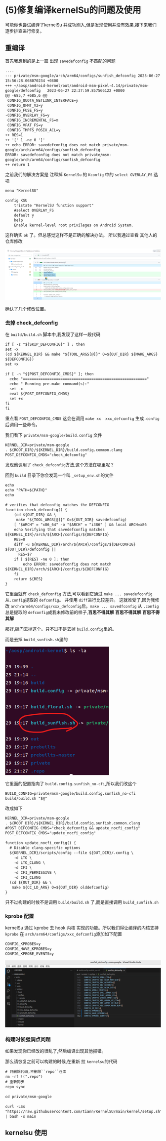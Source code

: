 # (5)修复编译kernelSu的问题及使用

可能你也尝试编译了kernelSu 并成功刷入,但是发现使用并没有效果,接下来我们逐步排查进行修复。

## 重编译

首先我想到的是上一篇 出现 ``savedefconfig`` 不匹配的问题

```
....
--- private/msm-google/arch/arm64/configs/sunfish_defconfig	2023-06-27 15:56:28.068070234 +0800
+++ ~/aosp/android-kernel/out/android-msm-pixel-4.14/private/msm-google/defconfig	2023-06-27 22:37:59.857566122 +0800
@@ -685,7 +685,6 @@
 CONFIG_QUOTA_NETLINK_INTERFACE=y
 CONFIG_QFMT_V2=y
 CONFIG_FUSE_FS=y
-CONFIG_OVERLAY_FS=y
 CONFIG_INCREMENTAL_FS=m
 CONFIG_VFAT_FS=y
 CONFIG_TMPFS_POSIX_ACL=y
++ RES=1
++ '[' 1 -ne 0 ']'
++ echo ERROR: savedefconfig does not match private/msm-google/arch/arm64/configs/sunfish_defconfig
ERROR: savedefconfig does not match private/msm-google/arch/arm64/configs/sunfish_defconfig
++ return 1

```

之前我们的解决方案是 注释掉 ``KernelSu`` 的 ``Kconfig`` 中的 ``select OVERLAY_FS`` 选项
```
menu "KernelSU"

config KSU
	tristate "KernelSU function support"
	#select OVERLAY_FS
	default y
	help
	Enable kernel-level root privileges on Android System.
```    

这样确实 ``ok`` 了。但总感觉这样不是正确的解决办法。
所以我通过查看 其他人的仓库修改

![Alt text](image01.png)

确认了几个修改位置。

### 去掉 check_defconfig 

在 ``build/build.sh`` 脚本中,我发现了这样一段代码
```
if [ -z "${SKIP_DEFCONFIG}" ] ; then
set -x
(cd ${KERNEL_DIR} && make "${TOOL_ARGS[@]}" O=${OUT_DIR} ${MAKE_ARGS} ${DEFCONFIG})
set +x

if [ -n "${POST_DEFCONFIG_CMDS}" ]; then
  echo "========================================================"
  echo " Running pre-make command(s):"
  set -x
  eval ${POST_DEFCONFIG_CMDS}
  set +x
fi
fi
```

重点看 ``POST_DEFCONFIG_CMDS`` 这会在调用 ``make xx  xxx_defconfig`` 生成``.config``后调用一些命令。

我们看下 ``private/msm-google/build.config`` 文件
```
KERNEL_DIR=private/msm-google
. ${ROOT_DIR}/${KERNEL_DIR}/build.config.common.clang
POST_DEFCONFIG_CMDS="check_defconfig"
```

发现他调用了 ``check_defconfig``方法,这个方法在哪里呢？

回到 ``build`` 目录下你会发现一个叫 ``_setup_env.sh``的文件
```
echo
echo "PATH=${PATH}"
echo

# verifies that defconfig matches the DEFCONFIG
function check_defconfig() {
    (cd ${OUT_DIR} && \
     make "${TOOL_ARGS[@]}" O=${OUT_DIR} savedefconfig)
    [ "$ARCH" = "x86_64" -o "$ARCH" = "i386" ] && local ARCH=x86
    echo Verifying that savedefconfig matches ${KERNEL_DIR}/arch/${ARCH}/configs/${DEFCONFIG}
    RES=0
    diff -u ${KERNEL_DIR}/arch/${ARCH}/configs/${DEFCONFIG} ${OUT_DIR}/defconfig ||
      RES=$?
    if [ ${RES} -ne 0 ]; then
        echo ERROR: savedefconfig does not match ${KERNEL_DIR}/arch/${ARCH}/configs/${DEFCONFIG}
    fi
    return ${RES}
}

```

它里面就有 ``check_defconfig`` 方法,可以看到它通过 ``make ... savedefconfig`` 从``.config``提取的 ``defconfig``。
并使用 ``diff``进行比较差异。
这就难受了,因为我修改 ``arch/arm64/configs/xxx_defconfig``后。``make ... savedfconfig`` 从 ``.config``总是提取的 ``defconfig``成我未修改前的样子,**百思不得其解** **百思不得其解** **百思不得其解** 

那好,砸门去掉这个。只不过不是去掉 ``build.config``里的。

而是去掉 ``build_sunfish.sh``里的

![Alt text](image02.png)

它里面的配置指向了 ``build.config.sunfish_no-cfi``,所以我们改这个
```
BUILD_CONFIG=private/msm-google/build.config.sunfish_no-cfi build/build.sh "$@"
```

改成如下
```
KERNEL_DIR=private/msm-google
. ${ROOT_DIR}/${KERNEL_DIR}/build.config.sunfish.common.clang
#POST_DEFCONFIG_CMDS="check_defconfig && update_nocfi_config"
POST_DEFCONFIG_CMDS="update_nocfi_config"

function update_nocfi_config() {
  # Disable clang-specific options
  ${KERNEL_DIR}/scripts/config --file ${OUT_DIR}/.config \
    -d LTO \
    -d LTO_CLANG \
    -d CFI \
    -d CFI_PERMISSIVE \
    -d CFI_CLANG
  (cd ${OUT_DIR} && \
   make ${CC_LD_ARG} O=${OUT_DIR} olddefconfig)
}
```

只不过构建的时候不是调用 ``build/build.sh`` 了,而是直接调用 ``build_sunfish.sh``

### kprobe 配置
kernelSu 通过 kprobe 去 hook 内核 实现的功能。所以我们得让编译的内核支持 ``kprobe``
在 ``arch/arm64/configs/xxx_defconfig``添加如下配置
```
CONFIG_KPROBES=y
CONFIG_HAVE_KPROBES=y
CONFIG_KPROBE_EVENTS=y
```

![Alt text](image03.png)

### 构建时候强调点问题
如果发现你已经改的很乱了,然后编译出现其他报错。

那么请恢复之前可以构建的时候,在重新 拉 ``kernelsu``的代码

```
# 只删除代码,不删除``repo``仓库
rm -rf !(".repo")
# 重新同步
repo sync

cd private/msm-google

curl -LSs "https://raw.githubusercontent.com/tiann/KernelSU/main/kernel/setup.sh" | bash -s main
```

## kernelsu 使用


